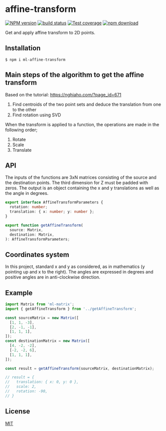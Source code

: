 # affine-transform

[![NPM version][npm-image]][npm-url]
[![build status][ci-image]][ci-url]
[![Test coverage][codecov-image]][codecov-url]
[![npm download][download-image]][download-url]

Get and apply affine transform to 2D points.

## Installation

`$ npm i ml-affine-transform`

## Main steps of the algorithm to get the affine transform

Based on the tutorial: https://nghiaho.com/?page_id=671

1. Find centroids of the two point sets and deduce the translation from one to the other
2. Find rotation using SVD

When the transform is applied to a function, the operations are made in the following order;

1. Rotate
2. Scale
3. Translate

## API

The inputs of the functions are 3xN matrices consisting of the source and the destination points. The third dimension for Z must be padded with zeros. The output is an object containing the x and y translations as well as the angle in degrees.

```ts
export interface AffineTransformParameters {
  rotation: number;
  translation: { x: number; y: number };
}

export function getAffineTransform(
  source: Matrix,
  destination: Matrix,
): AffineTransformParameters;
```

## Coordinates system

In this project, standard x and y as considered, as in mathematics (y pointing up and x to the right). The angles are expressed in degrees and positive angles are in anti-clockwise direction.

## Example

```js
import Matrix from 'ml-matrix';
import { getAffineTransform } from '../getAffineTransform';

const sourceMatrix = new Matrix([
  [1, 1, -3],
  [2, -1, -1],
  [1, 1, 1],
]);
const destinationMatrix = new Matrix([
  [4, -2, -2],
  [-2, -2, 6],
  [1, 1, 1],
]);

const result = getAffineTransform(sourceMatrix, destinationMatrix);

// result = {
//   translation: { x: 0, y: 0 },
//   scale: 2,
//   rotation: -90,
// }
```

## License

[MIT](./LICENSE)

[npm-image]: https://img.shields.io/npm/v/ml-affine-transform.svg
[npm-url]: https://www.npmjs.com/package/ml-affine-transform
[ci-image]: https://github.com/mljs/affine-transform/workflows/Node.js%20CI/badge.svg?branch=main
[ci-url]: https://github.com/mljs/affine-transform/actions?query=workflow%3A%22Node.js+CI%22
[codecov-image]: https://img.shields.io/codecov/c/github/mljs/affine-transform.svg
[codecov-url]: https://codecov.io/gh/mljs/affine-transform
[download-image]: https://img.shields.io/npm/dm/ml-affine-transform.svg
[download-url]: https://www.npmjs.com/package/ml-affine-transform

